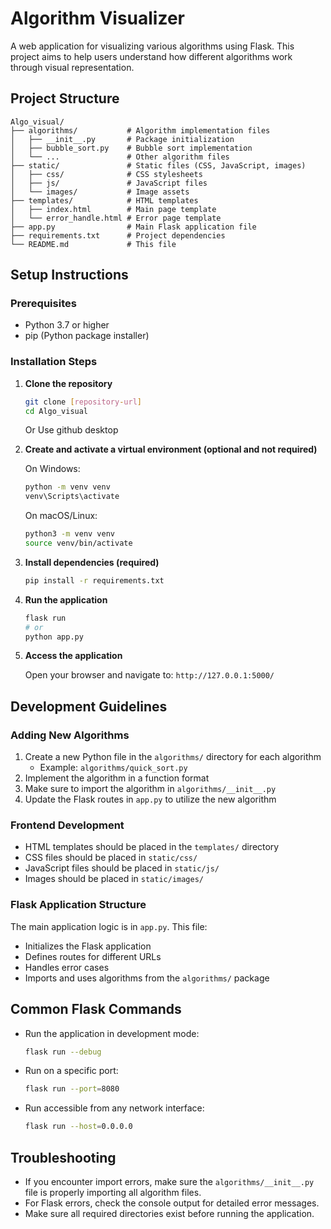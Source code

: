 # Algorithm Visualizer

A web application for visualizing various algorithms using Flask. This project aims to help users understand how different algorithms work through visual representation.

## Project Structure

```
Algo_visual/
├── algorithms/           # Algorithm implementation files
│   ├── __init__.py       # Package initialization
│   ├── bubble_sort.py    # Bubble sort implementation
│   └── ...               # Other algorithm files
├── static/               # Static files (CSS, JavaScript, images)
│   ├── css/              # CSS stylesheets
│   ├── js/               # JavaScript files
│   └── images/           # Image assets
├── templates/            # HTML templates
│   ├── index.html        # Main page template
│   └── error_handle.html # Error page template
├── app.py                # Main Flask application file
├── requirements.txt      # Project dependencies
└── README.md             # This file
```

## Setup Instructions

### Prerequisites

- Python 3.7 or higher
- pip (Python package installer)

### Installation Steps

1. **Clone the repository**

   ```bash
   git clone [repository-url]
   cd Algo_visual
   ```
   Or Use github desktop

2. **Create and activate a virtual environment (optional and not required)**

   On Windows:
   ```bash
   python -m venv venv
   venv\Scripts\activate
   ```

   On macOS/Linux:
   ```bash
   python3 -m venv venv
   source venv/bin/activate
   ```

3. **Install dependencies (required)**

   ```bash
   pip install -r requirements.txt
   ```

4. **Run the application**

   ```bash
   flask run
   # or
   python app.py
   ```

5. **Access the application**
   
   Open your browser and navigate to: `http://127.0.0.1:5000/`

## Development Guidelines

### Adding New Algorithms

1. Create a new Python file in the `algorithms/` directory for each algorithm
   - Example: `algorithms/quick_sort.py`
2. Implement the algorithm in a function format
3. Make sure to import the algorithm in `algorithms/__init__.py`
4. Update the Flask routes in `app.py` to utilize the new algorithm

### Frontend Development

- HTML templates should be placed in the `templates/` directory
- CSS files should be placed in `static/css/`
- JavaScript files should be placed in `static/js/`
- Images should be placed in `static/images/`

### Flask Application Structure

The main application logic is in `app.py`. This file:
- Initializes the Flask application
- Defines routes for different URLs
- Handles error cases
- Imports and uses algorithms from the `algorithms/` package

## Common Flask Commands

- Run the application in development mode:
  ```bash
  flask run --debug
  ```

- Run on a specific port:
  ```bash
  flask run --port=8080
  ```

- Run accessible from any network interface:
  ```bash
  flask run --host=0.0.0.0
  ```

## Troubleshooting

- If you encounter import errors, make sure the `algorithms/__init__.py` file is properly importing all algorithm files.
- For Flask errors, check the console output for detailed error messages.
- Make sure all required directories exist before running the application.
